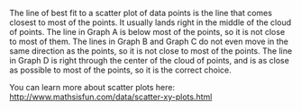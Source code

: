 The line of best fit to a scatter plot of data points
is the line that comes closest to most of the points. It usually lands
right in the middle of the cloud of points. The line in Graph A is below
most of the points, so it is not close to most of them. The lines in
Graph B and Graph C do not even move in the same direction as the
points, so it is not close to most of the points. The line in Graph D is
right through the center of the cloud of points, and is as close as
possible to most of the points, so it is the correct choice.

You can learn more about scatter plots here:
<http://www.mathsisfun.com/data/scatter-xy-plots.html>
